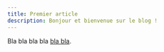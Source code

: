 ```yaml
---
title: Premier article
description: Bonjour et bienvenue sur le blog !
---
```


Bla bla bla bla [bla bla](#).